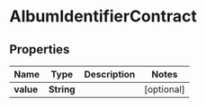 

# AlbumIdentifierContract

## Properties

Name | Type | Description | Notes
------------ | ------------- | ------------- | -------------
**value** | **String** |  |  [optional]



